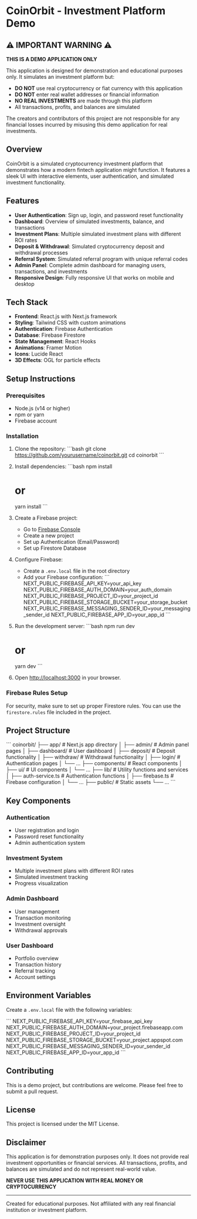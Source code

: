 # CoinOrbit - Investment Platform Demo

## ⚠️ IMPORTANT WARNING ⚠️

**THIS IS A DEMO APPLICATION ONLY**

This application is designed for demonstration and educational purposes only. It simulates an investment platform but:

- **DO NOT** use real cryptocurrency or fiat currency with this application
- **DO NOT** enter real wallet addresses or financial information
- **NO REAL INVESTMENTS** are made through this platform
- All transactions, profits, and balances are simulated

The creators and contributors of this project are not responsible for any financial losses incurred by misusing this demo application for real investments.

## Overview

CoinOrbit is a simulated cryptocurrency investment platform that demonstrates how a modern fintech application might function. It features a sleek UI with interactive elements, user authentication, and simulated investment functionality.

## Features

- **User Authentication**: Sign up, login, and password reset functionality
- **Dashboard**: Overview of simulated investments, balance, and transactions
- **Investment Plans**: Multiple simulated investment plans with different ROI rates
- **Deposit & Withdrawal**: Simulated cryptocurrency deposit and withdrawal processes
- **Referral System**: Simulated referral program with unique referral codes
- **Admin Panel**: Complete admin dashboard for managing users, transactions, and investments
- **Responsive Design**: Fully responsive UI that works on mobile and desktop

## Tech Stack

- **Frontend**: React.js with Next.js framework
- **Styling**: Tailwind CSS with custom animations
- **Authentication**: Firebase Authentication
- **Database**: Firebase Firestore
- **State Management**: React Hooks
- **Animations**: Framer Motion
- **Icons**: Lucide React
- **3D Effects**: OGL for particle effects

## Setup Instructions

### Prerequisites

- Node.js (v14 or higher)
- npm or yarn
- Firebase account

### Installation

1. Clone the repository:
   \`\`\`bash
   git clone https://github.com/yourusername/coinorbit.git
   cd coinorbit
   \`\`\`

2. Install dependencies:
   \`\`\`bash
   npm install
   # or
   yarn install
   \`\`\`

3. Create a Firebase project:
   - Go to [Firebase Console](https://console.firebase.google.com/)
   - Create a new project
   - Set up Authentication (Email/Password)
   - Set up Firestore Database

4. Configure Firebase:
   - Create a `.env.local` file in the root directory
   - Add your Firebase configuration:
   \`\`\`
   NEXT_PUBLIC_FIREBASE_API_KEY=your_api_key
   NEXT_PUBLIC_FIREBASE_AUTH_DOMAIN=your_auth_domain
   NEXT_PUBLIC_FIREBASE_PROJECT_ID=your_project_id
   NEXT_PUBLIC_FIREBASE_STORAGE_BUCKET=your_storage_bucket
   NEXT_PUBLIC_FIREBASE_MESSAGING_SENDER_ID=your_messaging_sender_id
   NEXT_PUBLIC_FIREBASE_APP_ID=your_app_id
   \`\`\`

5. Run the development server:
   \`\`\`bash
   npm run dev
   # or
   yarn dev
   \`\`\`

6. Open [http://localhost:3000](http://localhost:3000) in your browser.

### Firebase Rules Setup

For security, make sure to set up proper Firestore rules. You can use the `firestore.rules` file included in the project.

## Project Structure

\`\`\`
coinorbit/
├── app/                  # Next.js app directory
│   ├── admin/            # Admin panel pages
│   ├── dashboard/        # User dashboard
│   ├── deposit/          # Deposit functionality
│   ├── withdraw/         # Withdrawal functionality
│   ├── login/            # Authentication pages
│   └── ...
├── components/           # React components
│   ├── ui/               # UI components
│   └── ...
├── lib/                  # Utility functions and services
│   ├── auth-service.ts   # Authentication functions
│   ├── firebase.ts       # Firebase configuration
│   └── ...
├── public/               # Static assets
└── ...
\`\`\`

## Key Components

### Authentication
- User registration and login
- Password reset functionality
- Admin authentication system

### Investment System
- Multiple investment plans with different ROI rates
- Simulated investment tracking
- Progress visualization

### Admin Dashboard
- User management
- Transaction monitoring
- Investment oversight
- Withdrawal approvals

### User Dashboard
- Portfolio overview
- Transaction history
- Referral tracking
- Account settings

## Environment Variables

Create a `.env.local` file with the following variables:

\`\`\`
NEXT_PUBLIC_FIREBASE_API_KEY=your_firebase_api_key
NEXT_PUBLIC_FIREBASE_AUTH_DOMAIN=your_project.firebaseapp.com
NEXT_PUBLIC_FIREBASE_PROJECT_ID=your_project_id
NEXT_PUBLIC_FIREBASE_STORAGE_BUCKET=your_project.appspot.com
NEXT_PUBLIC_FIREBASE_MESSAGING_SENDER_ID=your_sender_id
NEXT_PUBLIC_FIREBASE_APP_ID=your_app_id
\`\`\`

## Contributing

This is a demo project, but contributions are welcome. Please feel free to submit a pull request.

## License

This project is licensed under the MIT License.

## Disclaimer

This application is for demonstration purposes only. It does not provide real investment opportunities or financial services. All transactions, profits, and balances are simulated and do not represent real-world value.

**NEVER USE THIS APPLICATION WITH REAL MONEY OR CRYPTOCURRENCY**

---

Created for educational purposes. Not affiliated with any real financial institution or investment platform.
